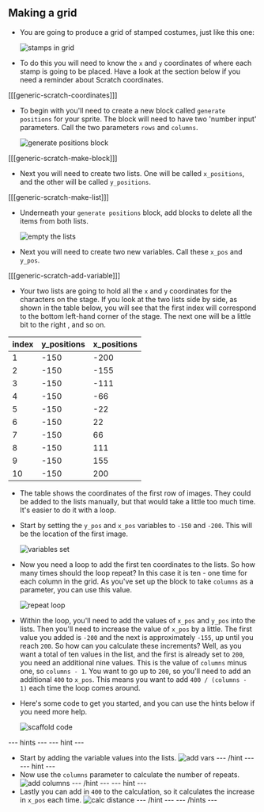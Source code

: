 ## Making a grid

- You are going to produce a grid of stamped costumes, just like this one:

	![stamps in grid](images/stamp_grid.png)
	
- To do this you will need to know the `x` and `y` coordinates of where each stamp is going to be placed. Have a look at the section below if you need a reminder about Scratch coordinates.

[[[generic-scratch-coordinates]]]

- To begin with you'll need to create a new block called `generate positions` for your sprite. The block will need to have two 'number input' parameters. Call the two parameters `rows` and `columns`.

	![generate positions block](images/script_1.svg)

[[[generic-scratch-make-block]]]

- Next you will need to create two lists. One will be called `x_positions`, and the other will be called `y_positions`.

[[[generic-scratch-make-list]]]

- Underneath your `generate positions` block, add blocks to delete all the items from both lists.

	![empty the lists](images/script_2.svg)

- Next you will need to create two new variables. Call these `x_pos` and `y_pos`.

[[[generic-scratch-add-variable]]]

- Your two lists are going to hold all the `x` and `y` coordinates for the characters on the stage. If you look at the two lists side by side, as shown in the table below, you will see that the first index will correspond to the bottom left-hand corner of the stage. The next one will be a little bit to the right , and so on.

|index|y_positions|x_positions|
|-----|-----------|-----------|
|1    |-150       |-200       |
|2    |-150       |-155       |
|3    |-150       |-111       |
|4    |-150       |-66        |
|5    |-150       |-22        |
|6    |-150       |22         |
|7    |-150       |66         |
|8    |-150       |111        |
|9    |-150       |155        |
|10   |-150       |200        |

- The table shows the coordinates of the first row of images. They could be added to the lists manually, but that would take a little too much time. It's easier to do it with a loop.

- Start by setting the `y_pos` and `x_pos` variables to `-150` and `-200`. This will be the location of the first image.

	![variables set](images/script_3.svg)
	
- Now you need a loop to add the first ten coordinates to the lists. So how many times should the loop repeat? In this case it is ten - one time for each column in the grid. As you've set up the block to take `columns` as a parameter, you can use this value.

	![repeat loop](images/script_4.svg)
	
- Within the loop, you'll need to add the values of `x_pos` and `y_pos` into the lists. Then you'll need to increase the value of `x_pos` by a little. The first value you added is `-200` and the next is approximately `-155`, up until you reach `200`. So how can you calculate these increments? Well, as you want a total of ten values in the list, and the first is already set to `200`, you need an additional nine values. This is the value of `columns` minus one, so `columns - 1`. You want to go up to `200`, so you'll need to add an additional `400` to `x_pos`. This means you want to add `400 / (columns - 1)` each time the loop comes around.

- Here's some code to get you started, and you can use the hints below if you need more help.

	![scaffold code](images/script_5.svg)
	
--- hints --- --- hint ---
- Start by adding the variable values into the lists.
    ![add vars](images/script_6.svg)
--- /hint --- --- hint ---
- Now use the `columns` parameter to calculate the number of repeats.
	![add columns](images/script_7.svg)
--- /hint --- --- hint ---
- Lastly you can add in `400` to the calculation, so it calculates the increase in `x_pos` each time.
	![calc distance](images/script_8.svg)
--- /hint --- --- /hints ---
